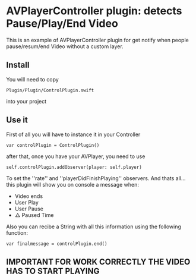 # AVPlayerController plugin: detects Pause/Play/End Video

This is an example of AVPlayerController plugin for get notify when people pause/resum/end Video without a custom layer.

## Install
You will need to copy
```
Plugin/Plugin/ControlPlugin.swift
```
into your project

## Use it

First of all you will have to instance it in your Controller
```
var controlPlugin = ControlPlugin()
```
after that, once you have your AVPlayer, you need to use
```
self.controlPlugin.addObserver(player: self.player)
```
To set the ''rate'' and ''playerDidFinishPlaying'' observers.
And thats all... this plugin will show you on console a message when:
- Video ends
- User Play
- User Pause
- △ Paused Time 

Also you can recibe a String with all this information using the following function:
```
var finalmessage = controlPlugin.end()
```

## IMPORTANT FOR WORK CORRECTLY THE VIDEO HAS TO START PLAYING
